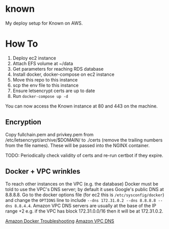 # known

My deploy setup for Known on AWS.

# How To

1. Deploy ec2 instance
2. Attach EFS volume at ~/data
3. Get parameters for reaching RDS database
4. Install docker, docker-compose on ec2 instance
5. Move this repo to this instance
6. scp the env file to this instance
7. Ensure letsencrypt certs are up to date
8. Run `docker-compose up -d`

You can now access the Known instance at 80 and 443 on the machine.

## Encryption

Copy fullchain.pem and privkey.pem from /etc/letsencrypt/archive/$DOMAIN/ to
./certs (remove the trailing numbers from the file names). These will be passed
into the NGINX container.

TODO: Periodically check validity of certs and re-run certbot if they expire.

## Docker + VPC wrinkles

To reach other instances on the VPC (e.g. the database) Docker must be told to
use the VPC's DNS server; by default it uses Google's public DNS at 8.8.8.8. Go
to the docker options file (for ec2 this is `/etc/sysconfig/docker`) and change
the `OPTIONS` line to include `--dns 172.31.0.2 --dns 8.8.8.8 --dns 8.8.4.4`.
Amazon VPC DNS servers are usually at the base of the IP range +2 e.g. if the
VPC has block 172.31.0.0/16 then it will be at 172.31.0.2.

[Amazon Docker
Troubleshooting](http://docs.aws.amazon.com/AmazonECS/latest/developerguide/troubleshooting.html#docker-debug-mode)
[Amazon VPC
DNS](http://docs.aws.amazon.com/AmazonVPC/latest/UserGuide/VPC_DHCP_Options.html#AmazonDNS)
